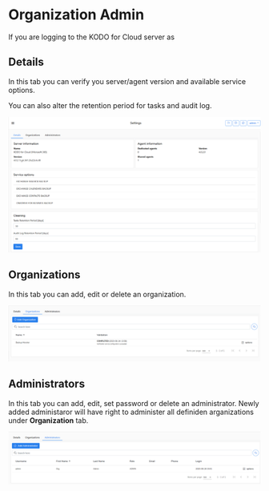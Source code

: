 # Organization Admin

If you are logging to the KODO for Cloud server as 

## Details

In this tab you can verify you server/agent version and available service options. 

You can also alter the retention period for tasks and audit log.

![](../../.gitbook/assets/kodo-cloud-administration-settings01.png)

## Organizations

In this tab you can add, edit or delete an organization.

![](../../.gitbook/assets/kodo-cloud-administration-settings03.png)

## Administrators

In this tab you can add, edit, set password or delete an administrator. Newly added administaror will have right to administer all definiden arganizations under **Organization** tab.

![](../../.gitbook/assets/kodo-cloud-administration-settings04.png)




